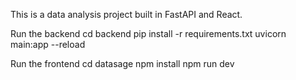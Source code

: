 This is a data analysis project built in FastAPI and React.

Run the backend
cd backend
pip install -r requirements.txt
uvicorn main:app --reload


Run the frontend
cd datasage
npm install
npm run dev

